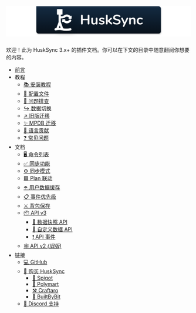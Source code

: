 # ![img](images/banner.png)
欢迎！此为 HuskSync 3.x+ 的插件文档。你可以在下文的目录中随意翻阅你想要的内容。

* [前言](README.md)
* 教程
  * [📚 安装教程](guides.setup.md)
  * [📄 配置文件](guides.config-file.md)
  * [🔗 问题排查](guides.troubleshooting.md)
  * [↪️ 数据切换](guides.data-rotation.md)
  * [↗️ 旧版迁移](guides.legacy-migration.md)
  * [✨ MPDB 迁移](guides.mpdb-migration.md)
  * [🎏 语言贡献](guides.translations.md)
  * [❓ 常见问题](guides.faqs.md)
* 文档
  * [🖥️ 命令列表](documentation.commands.md)
  * [✅ 同步功能](documentation.sync-features.md)
  * [⚙️ 同步模式](documentation.sync-modes.md)
  * [🟩 Plan 联动](documentation.plan-hook.md)
  * [☂️ 用户数据缓存](documentation.dumping-userdata.md)
  * [📋 事件优先级](documentation.event-priorties.md)
  * [⚔️ 背包保存](documentation.keep-inventory.md)
  * [📦 API v3](documentation.api-v3.md)
    * [📝 数据快照 API](documentation.api-v3.data-snapshot-api.md)
    * [📝 自定义数据 API](documentation.api-v3.custom-data-api.md)
    * [❗ API 事件](documentation.api-v3.api-events.md)
  * [🕸️ API v2 *(旧版)*](documentation.api-v2.md)
* 链接
  * [💻 GitHub](https://github.com/WiIIiam278/HuskSync)
  * [📂 购买 HuskSync](https://william278.net/project/husksync/)
      * [🚰 Spigot](https://www.spigotmc.org/resources/husksync.97144/)
      * [🛒 Polymart](https://polymart.org/resource/husksync.1634)
      * [⚒️ Craftaro](https://craftaro.com/marketplace/product/husksync.758)
      * [🛒 BuiltByBit](https://craftaro.com/marketplace/product/husksync.758)
  * [💬 Discord 支持](https://discord.gg/tVYhJfyDWG)